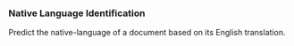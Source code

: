 ### Native Language Identification
Predict the native-language of a document based on its English translation.
